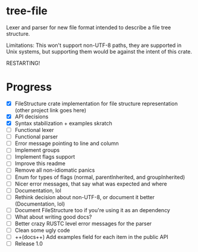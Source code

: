 # tree-file
Lexer and parser for new file format intended to describe a file tree structure.

Limitations: This won't support non-UTF-8 paths, they are supported in Unix systems, but supporting them would be against the intent of this crate.

RESTARTING!

# Progress
- [x] FileStructure crate implementation for file structure representation (other project link goes here)
- [x] API decisions
- [x] Syntax stabilization + examples skratch
- [ ] Functional lexer
- [ ] Functional parser
- [ ] Error message pointing to line and column
- [ ] Implement groups
- [ ] Implement flags support
- [ ] Improve this readme
- [ ] Remove all non-idiomatic panics
- [ ] Enum for types of flags (normal, parentInherited, and groupInherited)
- [ ] Nicer error messages, that say what was expected and where
- [ ] Documentation, lol
- [ ] Rethink decision about non-UTF-8, or document it better (Documentation, lol)
- [ ] Document FileStructure too if you're using it as an dependency
- [ ] What about writing good docs?
- [ ] Better crazy RUSTC level error messages for the parser
- [ ] Clean some ugly code
- [ ] ++(docs++) Add examples field for each item in the public API
- [ ] Release 1.0
